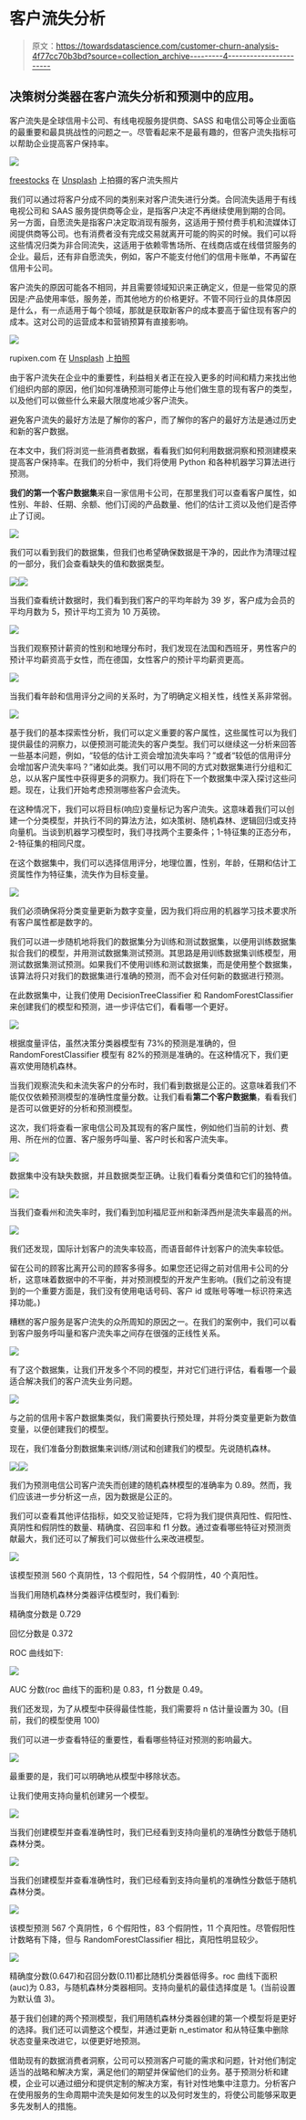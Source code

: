 # 客户流失分析

> 原文：<https://towardsdatascience.com/customer-churn-analysis-4f77cc70b3bd?source=collection_archive---------4----------------------->

## 决策树分类器在客户流失分析和预测中的应用。

客户流失是全球信用卡公司、有线电视服务提供商、SASS 和电信公司等企业面临的最重要和最具挑战性的问题之一。尽管看起来不是最有趣的，但客户流失指标可以帮助企业提高客户保持率。

![](img/2740dd3d8216e5d7a1a52e97088208d3.png)

[freestocks](https://unsplash.com/@freestocks?utm_source=unsplash&utm_medium=referral&utm_content=creditCopyText) 在 [Unsplash](https://unsplash.com/s/photos/customer-subscription?utm_source=unsplash&utm_medium=referral&utm_content=creditCopyText) 上拍摄的客户流失照片

我们可以通过将客户分成不同的类别来对客户流失进行分类。合同流失适用于有线电视公司和 SAAS 服务提供商等企业，是指客户决定不再继续使用到期的合同。另一方面，自愿流失是指客户决定取消现有服务，这适用于预付费手机和流媒体订阅提供商等公司。也有消费者没有完成交易就离开可能的购买的时候。我们可以将这些情况归类为非合同流失，这适用于依赖零售场所、在线商店或在线借贷服务的企业。最后，还有非自愿流失，例如，客户不能支付他们的信用卡账单，不再留在信用卡公司。

客户流失的原因可能各不相同，并且需要领域知识来正确定义，但是一些常见的原因是:产品使用率低，服务差，而其他地方的价格更好。不管不同行业的具体原因是什么，有一点适用于每个领域，那就是获取新客户的成本要高于留住现有客户的成本。这对公司的运营成本和营销预算有直接影响。

![](img/60d967c1e6accb81a42fdc299631af9c.png)

rupixen.com 在 [Unsplash](https://unsplash.com/s/photos/ecommerce?utm_source=unsplash&utm_medium=referral&utm_content=creditCopyText) 上[拍照](https://unsplash.com/@rupixen?utm_source=unsplash&utm_medium=referral&utm_content=creditCopyText)

由于客户流失在企业中的重要性，利益相关者正在投入更多的时间和精力来找出他们组织内部的原因，他们如何准确预测可能停止与他们做生意的现有客户的类型，以及他们可以做些什么来最大限度地减少客户流失。

避免客户流失的最好方法是了解你的客户，而了解你的客户的最好方法是通过历史和新的客户数据。

在本文中，我们将浏览一些消费者数据，看看我们如何利用数据洞察和预测建模来提高客户保持率。在我们的分析中，我们将使用 Python 和各种机器学习算法进行预测。

**我们的第一个客户数据集**来自一家信用卡公司，在那里我们可以查看客户属性，如性别、年龄、任期、余额、他们订阅的产品数量、他们的估计工资以及他们是否停止了订阅。

![](img/da27421a6e69f0eaa42747a430684e5b.png)

我们可以看到我们的数据集，但我们也希望确保数据是干净的，因此作为清理过程的一部分，我们会查看缺失的值和数据类型。

![](img/c89d24c88ae0bb4326dc8b3c7ff7cc39.png)![](img/d626606e5b6d51b46a62c5bf78fe0713.png)

当我们查看统计数据时，我们看到我们客户的平均年龄为 39 岁，客户成为会员的平均月数为 5，预计平均工资为 10 万英镑。

![](img/12d295cdf59cf92472f97fbd9ebf3d2a.png)

当我们观察预计薪资的性别和地理分布时，我们发现在法国和西班牙，男性客户的预计平均薪资高于女性，而在德国，女性客户的预计平均薪资更高。

![](img/515231fd751f3072001ce71e9c2d5006.png)

当我们看年龄和信用评分之间的关系时，为了明确定义相关性，线性关系非常弱。

![](img/11d51abebf5ad4878bb6f114cd5e1cbf.png)

基于我们的基本探索性分析，我们可以定义重要的客户属性，这些属性可以为我们提供最佳的洞察力，以便预测可能流失的客户类型。我们可以继续这一分析来回答一些基本问题，例如，“较低的估计工资会增加流失率吗？”或者“较低的信用评分会增加客户流失率吗？”诸如此类。我们可以用不同的方式对数据集进行分组和汇总，以从客户属性中获得更多的洞察力。我们将在下一个数据集中深入探讨这些问题。现在，让我们开始考虑预测哪些客户会流失。

在这种情况下，我们可以将目标(响应)变量标记为客户流失。这意味着我们可以创建一个分类模型，并执行不同的算法方法，如决策树、随机森林、逻辑回归或支持向量机。当谈到机器学习模型时，我们寻找两个主要条件；1-特征集的正态分布，2-特征集的相同尺度。

在这个数据集中，我们可以选择信用评分，地理位置，性别，年龄，任期和估计工资属性作为特征集，流失作为目标变量。

![](img/f0d8142b41f5eed7a193af0a109080b8.png)

我们必须确保将分类变量更新为数字变量，因为我们将应用的机器学习技术要求所有客户属性都是数字的。

我们可以进一步随机地将我们的数据集分为训练和测试数据集，以便用训练数据集拟合我们的模型，并用测试数据集测试预测。其思路是用训练数据集训练模型，用测试数据集测试预测。如果我们不使用训练和测试数据集，而是使用整个数据集，该算法将只对我们的数据集进行准确的预测，而不会对任何新的数据进行预测。

在此数据集中，让我们使用 DecisionTreeClassifier 和 RandomForestClassifier 来创建我们的模型和预测，进一步评估它们，看看哪一个更好。

![](img/f0d8142b41f5eed7a193af0a109080b8.png)

根据度量评估，虽然决策分类器模型有 73%的预测是准确的，但 RandomForestClassifier 模型有 82%的预测是准确的。在这种情况下，我们更喜欢使用随机森林。

当我们观察流失和未流失客户的分布时，我们看到数据是公正的。这意味着我们不能仅仅依赖预测模型的准确性度量分数。让我们看看**第二个客户数据集**，看看我们是否可以做更好的分析和预测模型。

这次，我们将查看一家电信公司及其现有的客户属性，例如他们当前的计划、费用、所在州的位置、客户服务呼叫量、客户时长和客户流失率。

![](img/c1102df06e80c71bd33d295fc6ee657d.png)

数据集中没有缺失数据，并且数据类型正确。让我们看看分类值和它们的独特值。

![](img/be4d3cd01a3a00dd0a6695e24adee3f5.png)

当我们查看州和流失率时，我们看到加利福尼亚州和新泽西州是流失率最高的州。

![](img/c62be781bf70c027a4d95db1cd9aed15.png)

我们还发现，国际计划客户的流失率较高，而语音邮件计划客户的流失率较低。

留在公司的顾客比离开公司的顾客多得多。如果您还记得之前对信用卡公司的分析，这意味着数据中的不平衡，并对预测模型的开发产生影响。(我们之前没有提到的一个重要方面是，我们没有使用电话号码、客户 id 或账号等唯一标识符来选择功能。)

糟糕的客户服务是客户流失的众所周知的原因之一。在我们的案例中，我们可以看到客户服务呼叫量和客户流失率之间存在很强的正线性关系。

![](img/b444f0d86abb27c428142be9c5798cd9.png)

有了这个数据集，让我们开发多个不同的模型，并对它们进行评估，看看哪一个最适合解决我们的客户流失业务问题。

![](img/5553f83fa4f3d66991dc35cfdcbffc86.png)

与之前的信用卡客户数据集类似，我们需要执行预处理，并将分类变量更新为数值变量，以便创建我们的模型。

现在，我们准备分割数据集来训练/测试和创建我们的模型。先说随机森林。

![](img/fac57ffc6f3fb6489b9a55ed6b422554.png)![](img/edc2afac1b8c31a81d2aa06f184f2a64.png)

我们为预测电信公司客户流失而创建的随机森林模型的准确率为 0.89。然而，我们应该进一步分析这一点，因为数据是公正的。

我们可以查看其他评估指标，如交叉验证矩阵，它将为我们提供真阳性、假阳性、真阴性和假阴性的数量、精确度、召回率和 f1 分数。通过查看哪些特征对预测贡献最大，我们还可以了解我们可以做些什么来改进模型。

![](img/2d96df0b3a67eaf1087f827233783611.png)

该模型预测 560 个真阴性，13 个假阳性，54 个假阴性，40 个真阳性。

当我们用随机森林分类器评估模型时，我们看到:

精确度分数是 0.729

回忆分数是 0.372

ROC 曲线如下:

![](img/e6f6cfc51f8823cf38a65264d1011dec.png)

AUC 分数(roc 曲线下的面积)是 0.83，f1 分数是 0.49。

我们还发现，为了从模型中获得最佳性能，我们需要将 n 估计量设置为 30。(目前，我们的模型使用 100)

我们可以进一步查看特征的重要性，看看哪些特征对预测的影响最大。

![](img/4c5a6a12a749088ce0a1c1a3231e4c90.png)

最重要的是，我们可以明确地从模型中移除状态。

让我们使用支持向量机创建另一个模型。

![](img/de98eb1fbaf502f8a01a79056f4e9481.png)

当我们创建模型并查看准确性时，我们已经看到支持向量机的准确性分数低于随机森林分类。

![](img/93760c6b885d90f185e40dcef9bb7f31.png)

当我们创建模型并查看准确性时，我们已经看到支持向量机的准确性分数低于随机森林分类。

![](img/16d48754456567c48768c1ecac4cd30d.png)

该模型预测 567 个真阴性，6 个假阳性，83 个假阴性，11 个真阳性。尽管假阳性计数略有下降，但与 RandomForestClassifier 相比，真阳性明显较少。

![](img/705306a7c47ce82620dd1f4c41859e9d.png)

精确度分数(0.647)和召回分数(0.11)都比随机分类器低得多。roc 曲线下面积(auc)为 0.83，与随机森林分类器相同。支持向量机的最佳选择度是 1。(当前设置为默认值 3)。

基于我们创建的两个预测模型，我们用随机森林分类器创建的第一个模型将是更好的选择。我们还可以调整这个模型，并通过更新 n_estimator 和从特征集中删除状态变量来改进它，以便更好地预测。

借助现有的数据消费者洞察，公司可以预测客户可能的需求和问题，针对他们制定适当的战略和解决方案，满足他们的期望并保留他们的业务。基于预测分析和建模，企业可以通过细分和提供定制的解决方案，有针对性地集中注意力。分析客户在使用服务的生命周期中流失是如何发生的以及何时发生的，将使公司能够采取更多先发制人的措施。